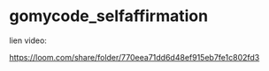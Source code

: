 # gomycode_selfaffirmation


lien video: 

https://loom.com/share/folder/770eea71dd6d48ef915eb7fe1c802fd3
